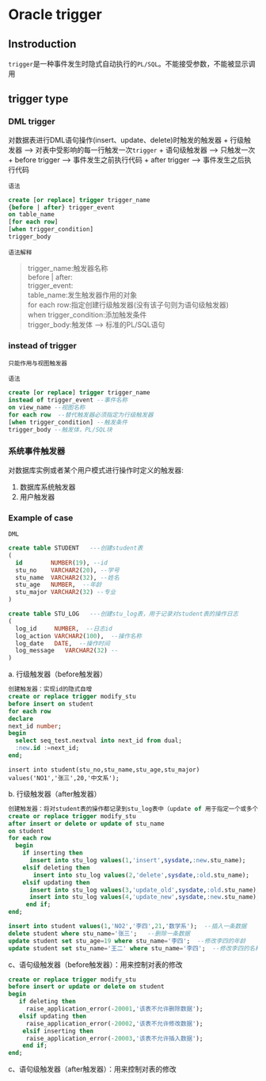 # Oracle trigger 

## Instroduction

`trigger`是一种事件发生时隐式自动执行的`PL/SQL`。不能接受参数，不能被显示调用

## trigger type

### DML trigger
对数据表进行DML语句操作(insert、update、delete)时触发的触发器
    + 行级触发器 --> 对表中受影响的每一行触发一次`trigger`
    + 语句级触发器 --> 只触发一次
    + before trigger --> 事件发生之前执行代码
    + after trigger --> 事件发生之后执行代码

`语法`
```sql
create [or replace] trigger trigger_name
{before | after} trigger_event
on table_name
[for each row]
[when trigger_condition]
trigger_body
```

`语法解释`
>trigger_name:触发器名称</br>
before | after:</br>
trigger_event:</br>
table_name:发生触发器作用的对象</br>
for each row:指定创建行级触发器(没有该子句则为语句级触发器)</br>
when trigger_condition:添加触发条件</br>
trigger_body:触发体 --> 标准的PL/SQL语句</br>

### instead of trigger

`只能作用与视图触发器`

`语法`
```sql
create [or replace] trigger trigger_name
instead of trigger_event --事件名称
on view_name --视图名称
for each row  --替代触发器必须指定为行级触发器
[when trigger_condition] --触发条件
trigger_body --触发体，PL/SQL块
```

### 系统事件触发器

对数据库实例或者某个用户模式进行操作时定义的触发器:
1. 数据库系统触发器
2. 用户触发器


### Example of case

`DML`
```sql
create table STUDENT   ---创建student表
(
  id        NUMBER(19), --id
  stu_no    VARCHAR2(20), --学号
  stu_name  VARCHAR2(32), --姓名
  stu_age   NUMBER,  --年龄
  stu_major VARCHAR2(32) --专业
)
```

```sql
create table STU_LOG   ---创建stu_log表，用于记录对student表的操作日志
(
  log_id     NUMBER,  --日志id
  log_action VARCHAR2(100),  --操作名称
  log_date   DATE,  --操作时间
  log_message   VARCHAR2(32) --
)
```

a. 行级触发器（before触发器）

```sql
创建触发器：实现id的隐式自增
create or replace trigger modify_stu 
before insert on student
for each row
declare
next_id number;
begin
  select seq_test.nextval into next_id from dual;
  :new.id :=next_id;
end;
```

`insert into student(stu_no,stu_name,stu_age,stu_major) values('NO1','张三',20,'中文系'); `

b. 行级触发器（after触发器）

```sql
创建触发器：将对student表的操作都记录到stu_log表中（update of 用于指定一个或多个字段，指定字段被更新时才会触发触发器）
create or replace trigger modify_stu
after insert or delete or update of stu_name
on student
for each row
  begin 
    if inserting then
      insert into stu_log values(1,'insert',sysdate,:new.stu_name);
    elsif deleting then
       insert into stu_log values(2,'delete',sysdate,:old.stu_name);
    elsif updating then
      insert into stu_log values(3,'update_old',sysdate,:old.stu_name);
      insert into stu_log values(4,'update_new',sysdate,:new.stu_name);
     end if;
end;
```

```sql
insert into student values(1,'NO2','李四',21,'数学系');  --插入一条数据
delete student where stu_name='张三';   --删除一条数据
update student set stu_age=19 where stu_name='李四';  --修改李四的年龄
update student set stu_name='王二' where stu_name='李四';  --修改李四的名称
```

c、语句级触发器（before触发器）：用来控制对表的修改

```sql
create or replace trigger modify_stu
before insert or update or delete on student
begin
   if deleting then
     raise_application_error(-20001,'该表不允许删除数据');
   elsif updating then
     raise_application_error(-20002,'该表不允许修改数据');
    elsif inserting then
     raise_application_error(-20003,'该表不允许插入数据');
    end if;
end;
```

c、语句级触发器（after触发器）：用来控制对表的修改

